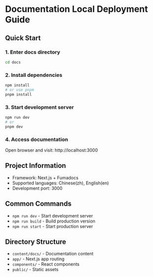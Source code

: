 # Documentation Local Deployment Guide

## Quick Start

### 1. Enter docs directory
```bash
cd docs
```

### 2. Install dependencies
```bash
npm install
# or use pnpm
pnpm install
```

### 3. Start development server
```bash
npm run dev
# or
pnpm dev
```

### 4. Access documentation
Open browser and visit: http://localhost:3000

## Project Information
- Framework: Next.js + Fumadocs
- Supported languages: Chinese(zh), English(en)
- Development port: 3000

## Common Commands
- `npm run dev` - Start development server
- `npm run build` - Build production version
- `npm run start` - Start production server

## Directory Structure
- `content/docs/` - Documentation content
- `app/` - Next.js app routing
- `components/` - React components
- `public/` - Static assets